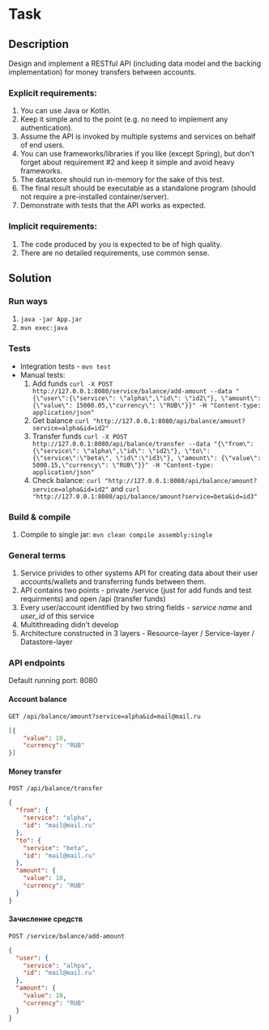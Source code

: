 # Task

## Description

Design and implement a RESTful API (including data model and the backing implementation) for
money transfers between accounts.
### Explicit requirements:
1. You can use Java or Kotlin.
1. Keep it simple and to the point (e.g. no need to implement any authentication).
1. Assume the API is invoked by multiple systems and services on behalf of end users.
1. You can use frameworks/libraries if you like (except Spring), but don't forget about
requirement #2 and keep it simple and avoid heavy frameworks.
1. The datastore should run in-memory for the sake of this test.
1. The final result should be executable as a standalone program (should not require a
pre-installed container/server).
1. Demonstrate with tests that the API works as expected.
### Implicit requirements:
1. The code produced by you is expected to be of high quality.
1. There are no detailed requirements, use common sense.

## Solution

### Run ways
1. `java -jar App.jar`
1. `mvn exec:java`

### Tests
* Integration tests -  `mvn test`
* Manual tests:
  1. Add funds `curl -X POST http://127.0.0.1:8080/service/balance/add-amount --data "{\"user\":{\"service\": \"alpha\",\"id\": \"id2\"}, \"amount\": {\"value\": 15000.05,\"currency\": \"RUB\"}}" -H "Content-type: application/json"`
  1. Get balance `curl "http://127.0.0.1:8080/api/balance/amount?service=alpha&id=id2"`
  1. Transfer funds `curl -X POST http://127.0.0.1:8080/api/balance/transfer --data "{\"from\":{\"service\": \"alpha\",\"id\": \"id2\"}, \"to\":{\"service\":\"beta\", \"id\":\"id3\"}, \"amount\": {\"value\": 5000.15,\"currency\": \"RUB\"}}" -H "Content-type: application/json"`
  1. Check balance: `curl "http://127.0.0.1:8080/api/balance/amount?service=alpha&id=id2"` and `curl "http://127.0.0.1:8080/api/balance/amount?service=beta&id=id3"`

### Build & compile
1. Compile to single jar: `mvn clean compile assembly:single`

### General terms

1. Service privides to other systems API for creating data about their user accounts/wallets and transferring funds between them.
1. API contains two points - private /service (just for add funds and test requirments) and open /api (transfer funds)
1. Every user/account identified by two string fields - _service name_ and _user_id_ of this service
1. Multithreading didn't develop
1. Architecture constructed in 3 layers - Resource-layer / Service-layer / Datastore-layer

### API endpoints

Default running port: 8080

#### Account balance
`GET /api/balance/amount?service=alpha&id=mail@mail.ru`
```json
[{
    "value": 10,
    "currency": "RUB"
}]
```


#### Money transfer

`POST /api/balance/transfer`
```json
{
  "from": {
    "service": "alpha",
    "id": "mail@mail.ru"
  },
  "to": {
    "service": "beta",
    "id": "mail@mail.ru"
  },
  "amount": {
    "value": 10,
    "currency": "RUB"
  }
}
```

#### Зачисление средств
`POST /service/balance/add-amount`
```json
{
  "user": {
    "service": "alhpa",
    "id": "mail@mail.ru"
  },
  "amount": {
    "value": 10,
    "currency": "RUB"
  }
}
```
